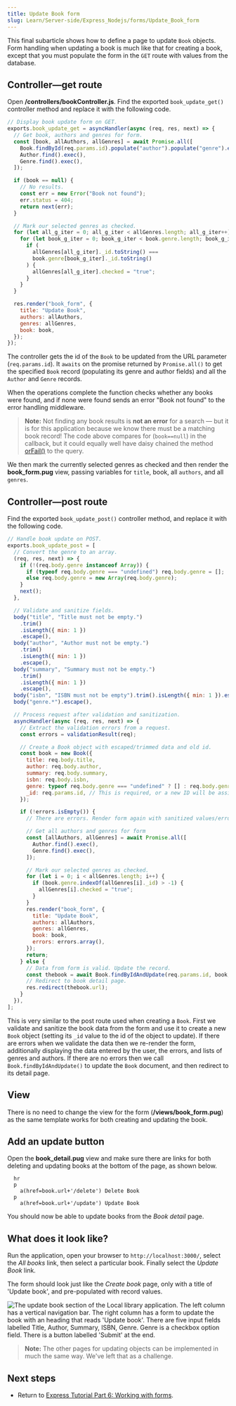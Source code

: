 ```yaml
---
title: Update Book form
slug: Learn/Server-side/Express_Nodejs/forms/Update_Book_form
---
```


This final subarticle shows how to define a page to update `Book` objects. Form handling when updating a book is much like that for creating a book, except that you must populate the form in the `GET` route with values from the database.

## Controller—get route

Open **/controllers/bookController.js**. Find the exported `book_update_get()` controller method and replace it with the following code.

```js
// Display book update form on GET.
exports.book_update_get = asyncHandler(async (req, res, next) => {
  // Get book, authors and genres for form.
  const [book, allAuthors, allGenres] = await Promise.all([
    Book.findById(req.params.id).populate("author").populate("genre").exec(),
    Author.find().exec(),
    Genre.find().exec(),
  ]);

  if (book == null) {
    // No results.
    const err = new Error("Book not found");
    err.status = 404;
    return next(err);
  }

  // Mark our selected genres as checked.
  for (let all_g_iter = 0; all_g_iter < allGenres.length; all_g_iter++) {
    for (let book_g_iter = 0; book_g_iter < book.genre.length; book_g_iter++) {
      if (
        allGenres[all_g_iter]._id.toString() ===
        book.genre[book_g_iter]._id.toString()
      ) {
        allGenres[all_g_iter].checked = "true";
      }
    }
  }

  res.render("book_form", {
    title: "Update Book",
    authors: allAuthors,
    genres: allGenres,
    book: book,
  });
});
```

The controller gets the id of the `Book` to be updated from the URL parameter (`req.params.id`).
It `awaits` on the promise returned by `Promise.all()` to get the specified `Book` record (populating its genre and author fields) and all the `Author` and `Genre` records.

When the operations complete the function checks whether any books were found, and if none were found sends an error "Book not found" to the error handling middleware.

> **Note:** Not finding any book results is **not an error** for a search — but it is for this application because we know there must be a matching book record! The code above compares for (`book==null`) in the callback, but it could equally well have daisy chained the method [orFail()](https://mongoosejs.com/docs/api/query.html#Query.prototype.orFail()) to the query.

We then mark the currently selected genres as checked and then render the **book_form.pug** view, passing variables for `title`, book, all `authors`, and all `genres`.

## Controller—post route

Find the exported `book_update_post()` controller method, and replace it with the following code.

```js
// Handle book update on POST.
exports.book_update_post = [
  // Convert the genre to an array.
  (req, res, next) => {
    if (!(req.body.genre instanceof Array)) {
      if (typeof req.body.genre === "undefined") req.body.genre = [];
      else req.body.genre = new Array(req.body.genre);
    }
    next();
  },

  // Validate and sanitize fields.
  body("title", "Title must not be empty.")
    .trim()
    .isLength({ min: 1 })
    .escape(),
  body("author", "Author must not be empty.")
    .trim()
    .isLength({ min: 1 })
    .escape(),
  body("summary", "Summary must not be empty.")
    .trim()
    .isLength({ min: 1 })
    .escape(),
  body("isbn", "ISBN must not be empty").trim().isLength({ min: 1 }).escape(),
  body("genre.*").escape(),

  // Process request after validation and sanitization.
  asyncHandler(async (req, res, next) => {
    // Extract the validation errors from a request.
    const errors = validationResult(req);

    // Create a Book object with escaped/trimmed data and old id.
    const book = new Book({
      title: req.body.title,
      author: req.body.author,
      summary: req.body.summary,
      isbn: req.body.isbn,
      genre: typeof req.body.genre === "undefined" ? [] : req.body.genre,
      _id: req.params.id, // This is required, or a new ID will be assigned!
    });

    if (!errors.isEmpty()) {
      // There are errors. Render form again with sanitized values/error messages.

      // Get all authors and genres for form
      const [allAuthors, allGenres] = await Promise.all([
        Author.find().exec(),
        Genre.find().exec(),
      ]);

      // Mark our selected genres as checked.
      for (let i = 0; i < allGenres.length; i++) {
        if (book.genre.indexOf(allGenres[i]._id) > -1) {
          allGenres[i].checked = "true";
        }
      }
      res.render("book_form", {
        title: "Update Book",
        authors: allAuthors,
        genres: allGenres,
        book: book,
        errors: errors.array(),
      });
      return;
    } else {
      // Data from form is valid. Update the record.
      const thebook = await Book.findByIdAndUpdate(req.params.id, book, {});
      // Redirect to book detail page.
      res.redirect(thebook.url);
    }
  }),
];
```

This is very similar to the post route used when creating a `Book`.
First we validate and sanitize the book data from the form and use it to create a new `Book` object (setting its `_id` value to the id of the object to update). If there are errors when we validate the data then we re-render the form, additionally displaying the data entered by the user, the errors, and lists of genres and authors. If there are no errors then we call `Book.findByIdAndUpdate()` to update the `Book` document, and then redirect to its detail page.

## View

There is no need to change the view for the form (**/views/book_form.pug**) as the same template works for both creating and updating the book.

## Add an update button

Open the **book_detail.pug** view and make sure there are links for both deleting and updating books at the bottom of the page, as shown below.

```pug
  hr
  p
    a(href=book.url+'/delete') Delete Book
  p
    a(href=book.url+'/update') Update Book
```

You should now be able to update books from the _Book detail_ page.

## What does it look like?

Run the application, open your browser to `http://localhost:3000/`, select the _All books_ link, then select a particular book. Finally select the _Update Book_ link.

The form should look just like the _Create book_ page, only with a title of 'Update book', and pre-populated with record values.

![The update book section of the Local library application. The left column has a vertical navigation bar. The right column has a form to update the book with an heading that reads 'Update book'. There are five input fields labelled Title, Author, Summary, ISBN, Genre. Genre is a checkbox option field. There is a button labelled 'Submit' at the end.](locallibary_express_book_update_noerrors.png)

> **Note:** The other pages for updating objects can be implemented in much the same way. We've left that as a challenge.

## Next steps

- Return to [Express Tutorial Part 6: Working with forms](/en-US/docs/Learn/Server-side/Express_Nodejs/forms).

